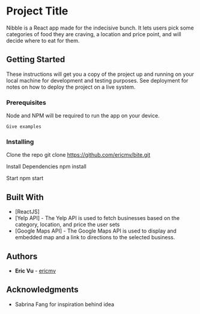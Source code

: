 # Project Title

Nibble is a React app made for the indecisive bunch. It lets users pick some categories of food they are craving, a location and price point, and will decide where to eat for them.

## Getting Started

These instructions will get you a copy of the project up and running on your local machine for development and testing purposes. See deployment for notes on how to deploy the project on a live system.

### Prerequisites

Node and NPM will be required to run the app on your device.

```
Give examples
```

### Installing

Clone the repo git clone https://github.com/ericmv/bite.git

Install Dependencies npm install

Start npm start

## Built With

* [ReactJS]
* [Yelp API] - The Yelp API is used to fetch businesses based on the category, location, and price the user sets
* [Google Maps API] - The Google Maps API is used to display and embedded map and a link to directions to the selected business.


## Authors

* **Eric Vu** - [ericmv](https://github.com/ericmv)

## Acknowledgments

* Sabrina Fang for inspiration behind idea

